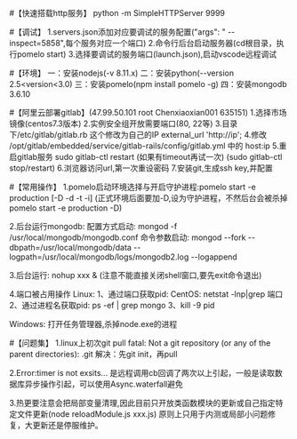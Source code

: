 ﻿
#【快速搭载http服务】
python -m SimpleHTTPServer 9999

#【调试】
1.servers.json添加对应要调试的服务配置("args": " --inspect=5858",每个服务对应一个端口)
2.命令行后台启动服务器(cd根目录，执行pomelo start)
3.选择要调试的服务端口(launch.json),启动vscode远程调试

#【环境】
一：安装nodejs(-v 8.11.x)
二：安装python(--version 2.5<version<3.0)
三：安装pomelo(npm install pomelo -g)
四：安装mongodb 3.6.10

#【阿里云部署gitlab】(47.99.50.101 root Chenxiaoxian001 635151)
1.选择市场镜像(centos7.3版本)
2.实例安全组开放需要端口(80, 22等)
3.目录下/etc/gitlab/gitlab.rb 这个修改为自己的IP external_url 'http://ip';
4.修改 /opt/gitlab/embedded/service/gitlab-rails/config/gitlab.yml 中的 host:ip
5.重启gitlab服务 sudo gitlab-ctl restart (如果有timeout再试一次) (sudo gitlab-ctl stop/restart)
6.浏览器访问url,第一次重设密码
7.安装git,生成ssh key,并配置

#【常用操作】
1.pomelo启动环境选择与开启守护进程:pomelo start -e production [-D -d -t -i]
(正式环境后面要加-D,设为守护进程，不然后台会被杀掉 pomelo start -e production -D)

2.后台运行mongodb:
配置方式启动: mongod -f /usr/local/mongodb/mongodb.conf
命令参数启动: mongod --fork --dbpath=/usr/local/mongodb/data --logpath=/usr/local/mongodb/logs/mongodb2.log --logappend

3.后台运行:
nohup xxx & (注意不能直接关闭shell窗口,要先exit命令退出)

4.端口被占用操作
Linux:
1、通过端口获取pid: CentOS: netstat -lnp|grep 端口
2、通过进程名获取pid: ps -ef | grep mongo
3、kill -9 pid

Windows: 
打开任务管理器,杀掉node.exe的进程


#【问题集】
1.linux上初次git pull fatal: Not a git repository (or any of the parent directories): .git
解决：先git init，再pull

2.Error:timer is not exsits...
是远程调用cb回调了两次以上引起，一般是读取数据库异步操作引起，可以使用Async.waterfall避免

3.热更要注意会把局部变量清理,因此目前只开放类函数模块的更新或自己指定特定文件更新(node reloadModule.js xxx.js)
  原则上只用于内测或局部小问题修复，大更新还是停服维护。



